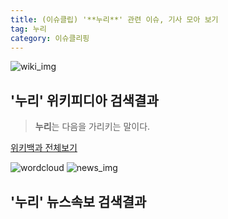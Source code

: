 ```yaml
---
title: (이슈클립) '**누리**' 관련 이슈, 기사 모아 보기
tag: 누리
category: 이슈클리핑
---
```

![wiki_img](https://user-images.githubusercontent.com/42597476/44503234-41136a80-a6d0-11e8-9071-6fc6418eafe4.png)
## **'**누리**'** 위키피디아 검색결과
>**누리**는 다음을 가리키는 말이다.

<a href="https://ko.wikipedia.org/wiki/누리" target="_blank">위키백과 전체보기</a>

![wordcloud](https://s3.ap-northeast-2.amazonaws.com/lyrics101-wordcloud/2018-09-14-1536879072.png)
![news_img](https://user-images.githubusercontent.com/42597476/44507050-1206f400-a6e4-11e8-8d98-7ffbfebb353f.png)
## **'**누리**'** 뉴스속보 검색결과

